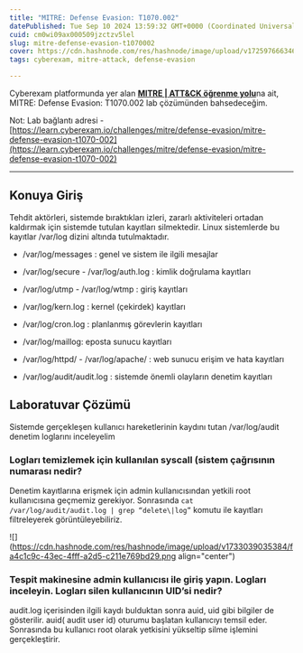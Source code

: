 ```yaml
---
title: "MITRE: Defense Evasion: T1070.002"
datePublished: Tue Sep 10 2024 13:59:32 GMT+0000 (Coordinated Universal Time)
cuid: cm0wi09ax000509jzctzv5lel
slug: mitre-defense-evasion-t1070002
cover: https://cdn.hashnode.com/res/hashnode/image/upload/v1725976663465/9035f297-f233-49fb-9fd2-7114ccbdbf4d.png
tags: cyberexam, mitre-attack, defense-evasion

---
```


Cyberexam platformunda yer alan [**MITRE | ATT&CK öğrenme yolu**](https://learn.cyberexam.io/learning-modules/mitre-att-ck)na ait, MITRE: Defense Evasion: T1070.002 lab çözümünden bahsedeceğim.

Not: Lab bağlantı adresi - [https://learn.cyberexam.io/challenges/mitre/defense-evasion/mitre-defense-evasion-t1070-002](https://learn.cyberexam.io/challenges/mitre/defense-evasion/mitre-defense-evasion-t1070-002)

---

## Konuya Giriş

Tehdit aktörleri, sistemde bıraktıkları izleri, zararlı aktiviteleri ortadan kaldırmak için sistemde tutulan kayıtları silmektedir. Linux sistemlerde bu kayıtlar /var/log dizini altında tutulmaktadır.

* /var/log/messages : genel ve sistem ile ilgili mesajlar
    
* /var/log/secure - /var/log/auth.log : kimlik doğrulama kayıtları
    
* /var/log/utmp - /var/log/wtmp : giriş kayıtları
    
* /var/log/kern.log : kernel (çekirdek) kayıtları
    
* /var/log/cron.log : planlanmış görevlerin kayıtları
    
* /var/log/maillog: eposta sunucu kayıtları
    
* /var/log/httpd/ - /var/log/apache/ : web sunucu erişim ve hata kayıtları
    
* /var/log/audit/audit.log : sistemde önemli olayların denetim kayıtları
    

## Laboratuvar Çözümü

Sistemde gerçekleşen kullanıcı hareketlerinin kaydını tutan /var/log/audit denetim loglarını inceleyelim

### Logları temizlemek için kullanılan syscall (sistem çağrısının numarası nedir?

Denetim kayıtlarına erişmek için admin kullanıcısından yetkili root kullanıcısına geçmemiz gerekiyor. Sonrasında `cat /var/log/audit/audit.log | grep “delete\|log”` komutu ile kayıtları filtreleyerek görüntüleyebiliriz.

![](https://cdn.hashnode.com/res/hashnode/image/upload/v1733039035384/fa4c1c9c-43ec-4fff-a2d5-c211e769bd29.png align="center")

### Tespit makinesine admin kullanıcısı ile giriş yapın. Logları inceleyin. Logları silen kullanıcının UID’si nedir?

audit.log içerisinden ilgili kaydı bulduktan sonra auid, uid gibi bilgiler de gösterilir. auid( audit user id) oturumu başlatan kullanıcıyı temsil eder. Sonrasında bu kullanıcı root olarak yetkisini yükseltip silme işlemini gerçekleştirir.